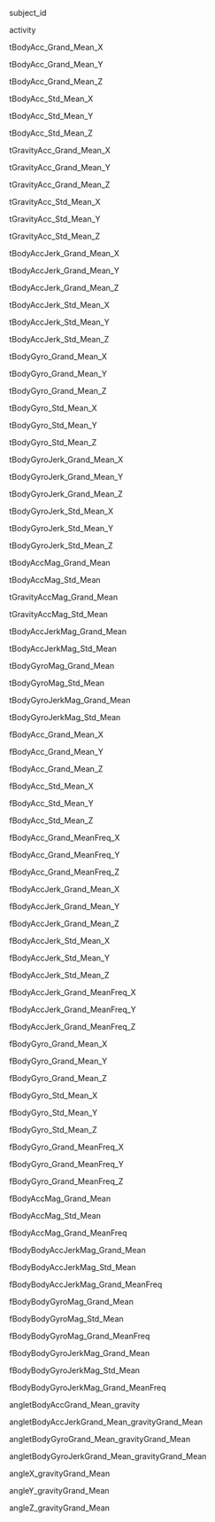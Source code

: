  subject_id

 activity

 tBodyAcc_Grand_Mean_X

 tBodyAcc_Grand_Mean_Y

 tBodyAcc_Grand_Mean_Z

 tBodyAcc_Std_Mean_X

 tBodyAcc_Std_Mean_Y

 tBodyAcc_Std_Mean_Z

 tGravityAcc_Grand_Mean_X

 tGravityAcc_Grand_Mean_Y

 tGravityAcc_Grand_Mean_Z

 tGravityAcc_Std_Mean_X

 tGravityAcc_Std_Mean_Y

 tGravityAcc_Std_Mean_Z

 tBodyAccJerk_Grand_Mean_X

 tBodyAccJerk_Grand_Mean_Y

 tBodyAccJerk_Grand_Mean_Z

 tBodyAccJerk_Std_Mean_X

 tBodyAccJerk_Std_Mean_Y

 tBodyAccJerk_Std_Mean_Z

 tBodyGyro_Grand_Mean_X

 tBodyGyro_Grand_Mean_Y

 tBodyGyro_Grand_Mean_Z

 tBodyGyro_Std_Mean_X

 tBodyGyro_Std_Mean_Y

 tBodyGyro_Std_Mean_Z

 tBodyGyroJerk_Grand_Mean_X

 tBodyGyroJerk_Grand_Mean_Y

 tBodyGyroJerk_Grand_Mean_Z

 tBodyGyroJerk_Std_Mean_X

 tBodyGyroJerk_Std_Mean_Y

 tBodyGyroJerk_Std_Mean_Z

 tBodyAccMag_Grand_Mean

 tBodyAccMag_Std_Mean

 tGravityAccMag_Grand_Mean

 tGravityAccMag_Std_Mean

 tBodyAccJerkMag_Grand_Mean

 tBodyAccJerkMag_Std_Mean

 tBodyGyroMag_Grand_Mean

 tBodyGyroMag_Std_Mean

 tBodyGyroJerkMag_Grand_Mean

 tBodyGyroJerkMag_Std_Mean

 fBodyAcc_Grand_Mean_X

 fBodyAcc_Grand_Mean_Y

 fBodyAcc_Grand_Mean_Z

 fBodyAcc_Std_Mean_X

 fBodyAcc_Std_Mean_Y

 fBodyAcc_Std_Mean_Z

 fBodyAcc_Grand_MeanFreq_X

 fBodyAcc_Grand_MeanFreq_Y

 fBodyAcc_Grand_MeanFreq_Z

 fBodyAccJerk_Grand_Mean_X

 fBodyAccJerk_Grand_Mean_Y

 fBodyAccJerk_Grand_Mean_Z

 fBodyAccJerk_Std_Mean_X

 fBodyAccJerk_Std_Mean_Y

 fBodyAccJerk_Std_Mean_Z

 fBodyAccJerk_Grand_MeanFreq_X

 fBodyAccJerk_Grand_MeanFreq_Y

 fBodyAccJerk_Grand_MeanFreq_Z

 fBodyGyro_Grand_Mean_X

 fBodyGyro_Grand_Mean_Y

 fBodyGyro_Grand_Mean_Z

 fBodyGyro_Std_Mean_X

 fBodyGyro_Std_Mean_Y

 fBodyGyro_Std_Mean_Z

 fBodyGyro_Grand_MeanFreq_X

 fBodyGyro_Grand_MeanFreq_Y

 fBodyGyro_Grand_MeanFreq_Z

 fBodyAccMag_Grand_Mean

 fBodyAccMag_Std_Mean

 fBodyAccMag_Grand_MeanFreq

 fBodyBodyAccJerkMag_Grand_Mean

 fBodyBodyAccJerkMag_Std_Mean

 fBodyBodyAccJerkMag_Grand_MeanFreq

 fBodyBodyGyroMag_Grand_Mean

 fBodyBodyGyroMag_Std_Mean

 fBodyBodyGyroMag_Grand_MeanFreq

 fBodyBodyGyroJerkMag_Grand_Mean

 fBodyBodyGyroJerkMag_Std_Mean

 fBodyBodyGyroJerkMag_Grand_MeanFreq

 angletBodyAccGrand_Mean_gravity

 angletBodyAccJerkGrand_Mean_gravityGrand_Mean

 angletBodyGyroGrand_Mean_gravityGrand_Mean

 angletBodyGyroJerkGrand_Mean_gravityGrand_Mean

 angleX_gravityGrand_Mean

 angleY_gravityGrand_Mean

 angleZ_gravityGrand_Mean
